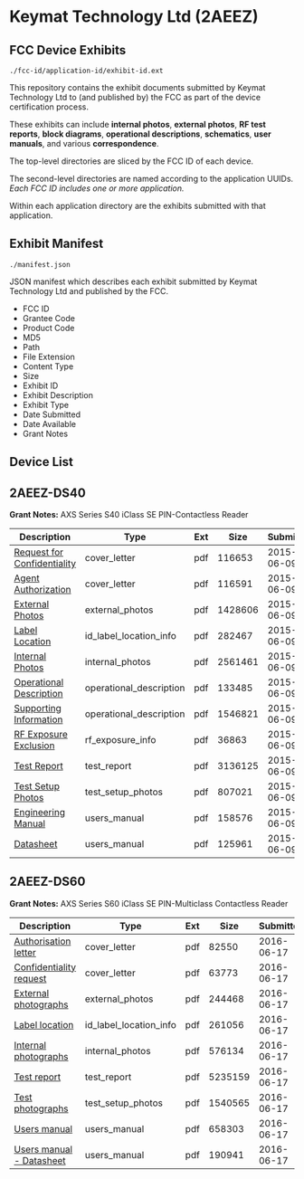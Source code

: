 # Keymat Technology Ltd (2AEEZ)
## FCC Device Exhibits

```
./fcc-id/application-id/exhibit-id.ext
```

This repository contains the exhibit documents submitted by Keymat Technology Ltd to (and published by) the FCC as part of the device certification process.

These exhibits can include **internal photos**, **external photos**, **RF test reports**, **block diagrams**, **operational descriptions**, **schematics**, **user manuals**, and various **correspondence**.

The top-level directories are sliced by the FCC ID of each device.

The second-level directories are named according to the application UUIDs. *Each FCC ID includes one or more application.*

Within each application directory are the exhibits submitted with that application. 

## Exhibit Manifest

```
./manifest.json
```

JSON manifest which describes each exhibit submitted by Keymat Technology Ltd and published by the FCC.

- FCC ID
- Grantee Code
- Product Code
- MD5
- Path
- File Extension
- Content Type
- Size
- Exhibit ID
- Exhibit Description
- Exhibit Type
- Date Submitted
- Date Available
- Grant Notes

## Device List
## 2AEEZ-DS40
**Grant Notes:** AXS Series S40 iClass SE PIN-Contactless Reader

| Description | Type | Ext | Size | Submitted | Available |
| ----------- | ---- | --- | ---- | --------- | --------- |
| [Request for Confidentiality](2AEEZ-DS40/98c7e981a6da8699e65bdc124b74c0ee/2641821.pdf) | cover_letter | pdf | 116653 | 2015-06-09 | 2015-06-09 |
| [Agent Authorization](2AEEZ-DS40/98c7e981a6da8699e65bdc124b74c0ee/2641822.pdf) | cover_letter | pdf | 116591 | 2015-06-09 | 2015-06-09 |
| [External Photos](2AEEZ-DS40/98c7e981a6da8699e65bdc124b74c0ee/2641823.pdf) | external_photos | pdf | 1428606 | 2015-06-09 | 2015-06-09 |
| [Label Location](2AEEZ-DS40/98c7e981a6da8699e65bdc124b74c0ee/2641825.pdf) | id_label_location_info | pdf | 282467 | 2015-06-09 | 2015-06-09 |
| [Internal Photos](2AEEZ-DS40/98c7e981a6da8699e65bdc124b74c0ee/2641824.pdf) | internal_photos | pdf | 2561461 | 2015-06-09 | 2015-06-09 |
| [Operational Description](2AEEZ-DS40/98c7e981a6da8699e65bdc124b74c0ee/2641826.pdf) | operational_description | pdf | 133485 | 2015-06-09 | 2015-06-09 |
| [Supporting Information](2AEEZ-DS40/98c7e981a6da8699e65bdc124b74c0ee/2641827.pdf) | operational_description | pdf | 1546821 | 2015-06-09 | 2015-06-09 |
| [RF Exposure Exclusion](2AEEZ-DS40/98c7e981a6da8699e65bdc124b74c0ee/2641828.pdf) | rf_exposure_info | pdf | 36863 | 2015-06-09 | 2015-06-09 |
| [Test Report](2AEEZ-DS40/98c7e981a6da8699e65bdc124b74c0ee/2641831.pdf) | test_report | pdf | 3136125 | 2015-06-09 | 2015-06-09 |
| [Test Setup Photos](2AEEZ-DS40/98c7e981a6da8699e65bdc124b74c0ee/2641832.pdf) | test_setup_photos | pdf | 807021 | 2015-06-09 | 2015-06-09 |
| [Engineering Manual](2AEEZ-DS40/98c7e981a6da8699e65bdc124b74c0ee/2641833.pdf) | users_manual | pdf | 158576 | 2015-06-09 | 2015-06-09 |
| [Datasheet](2AEEZ-DS40/98c7e981a6da8699e65bdc124b74c0ee/2641834.pdf) | users_manual | pdf | 125961 | 2015-06-09 | 2015-06-09 |
## 2AEEZ-DS60
**Grant Notes:** AXS Series S60 iClass SE PIN-Multiclass Contactless Reader

| Description | Type | Ext | Size | Submitted | Available |
| ----------- | ---- | --- | ---- | --------- | --------- |
| [Authorisation letter](2AEEZ-DS60/53f39e896272f8ee740397b5f7b4b72e/3031734.pdf) | cover_letter | pdf | 82550 | 2016-06-17 | 2016-06-17 |
| [Confidentiality request](2AEEZ-DS60/53f39e896272f8ee740397b5f7b4b72e/3031735.pdf) | cover_letter | pdf | 63773 | 2016-06-17 | 2016-06-17 |
| [External photographs](2AEEZ-DS60/53f39e896272f8ee740397b5f7b4b72e/3031738.pdf) | external_photos | pdf | 244468 | 2016-06-17 | 2016-06-17 |
| [Label location](2AEEZ-DS60/53f39e896272f8ee740397b5f7b4b72e/3031739.pdf) | id_label_location_info | pdf | 261056 | 2016-06-17 | 2016-06-17 |
| [Internal photographs](2AEEZ-DS60/53f39e896272f8ee740397b5f7b4b72e/3031740.pdf) | internal_photos | pdf | 576134 | 2016-06-17 | 2016-06-17 |
| [Test report](2AEEZ-DS60/53f39e896272f8ee740397b5f7b4b72e/3031745.pdf) | test_report | pdf | 5235159 | 2016-06-17 | 2016-06-17 |
| [Test photographs](2AEEZ-DS60/53f39e896272f8ee740397b5f7b4b72e/3031746.pdf) | test_setup_photos | pdf | 1540565 | 2016-06-17 | 2016-06-17 |
| [Users manual](2AEEZ-DS60/53f39e896272f8ee740397b5f7b4b72e/3031765.pdf) | users_manual | pdf | 658303 | 2016-06-17 | 2016-06-17 |
| [Users manual - Datasheet](2AEEZ-DS60/53f39e896272f8ee740397b5f7b4b72e/3031766.pdf) | users_manual | pdf | 190941 | 2016-06-17 | 2016-06-17 |
